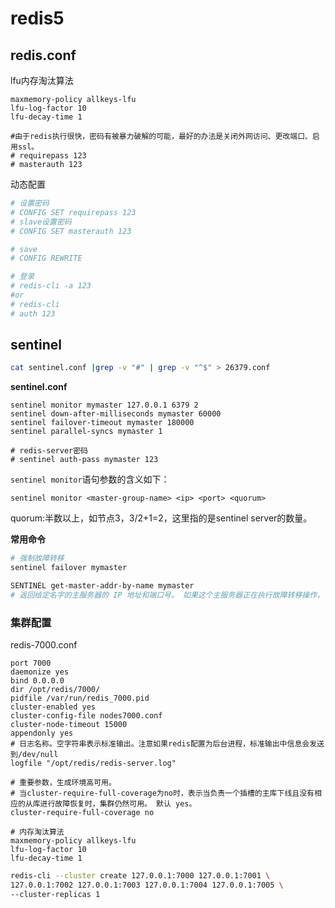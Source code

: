 # redis5

## redis.conf

lfu内存淘汰算法

```properties
maxmemory-policy allkeys-lfu
lfu-log-factor 10
lfu-decay-time 1

#由于redis执行很快，密码有被暴力破解的可能，最好的办法是关闭外网访问、更改端口、启用ssl。
# requirepass 123
# masterauth 123

```

动态配置

```sh
# 设置密码
# CONFIG SET requirepass 123
# slave设置密码
# CONFIG SET masterauth 123

# save
# CONFIG REWRITE

# 登录
# redis-cli -a 123
#or
# redis-cli
# auth 123

```



## sentinel

```sh
cat sentinel.conf |grep -v "#" | grep -v "^$" > 26379.conf
```

**sentinel.conf**

```properties
sentinel monitor mymaster 127.0.0.1 6379 2
sentinel down-after-milliseconds mymaster 60000
sentinel failover-timeout mymaster 180000
sentinel parallel-syncs mymaster 1

# redis-server密码
# sentinel auth-pass mymaster 123
```

`sentinel monitor`语句参数的含义如下：

```properties
sentinel monitor <master-group-name> <ip> <port> <quorum>
```

quorum:半数以上，如节点3，3/2+1=2，这里指的是sentinel server的数量。



**常用命令**

```sh
# 强制故障转移
sentinel failover mymaster

SENTINEL get-master-addr-by-name mymaster
# 返回给定名字的主服务器的 IP 地址和端口号。 如果这个主服务器正在执行故障转移操作， 或者针对这个主服务器的故障转移操作已经完成， 那么这个命令返回新的主服务器的 IP 地址和端口号。

```



### 集群配置

redis-7000.conf

```properties
port 7000
daemonize yes
bind 0.0.0.0
dir /opt/redis/7000/
pidfile /var/run/redis_7000.pid
cluster-enabled yes
cluster-config-file nodes7000.conf
cluster-node-timeout 15000
appendonly yes
# 日志名称。空字符串表示标准输出。注意如果redis配置为后台进程，标准输出中信息会发送到/dev/null
logfile "/opt/redis/redis-server.log"

# 重要参数，生成环境高可用。
# 当cluster-require-full-coverage为no时，表示当负责一个插槽的主库下线且没有相应的从库进行故障恢复时，集群仍然可用。 默认 yes。
cluster-require-full-coverage no

# 内存淘汰算法
maxmemory-policy allkeys-lfu
lfu-log-factor 10
lfu-decay-time 1
```



```sh
redis-cli --cluster create 127.0.0.1:7000 127.0.0.1:7001 \
127.0.0.1:7002 127.0.0.1:7003 127.0.0.1:7004 127.0.0.1:7005 \
--cluster-replicas 1
```



